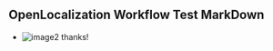 ## OpenLocalization Workflow Test MarkDown
* ![image2](.\bf8b5078-d13b-4d21-b4b3-1f8f914855d2.png) 
thanks!